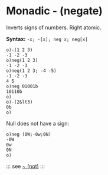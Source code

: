 # Monadic - (negate)

Inverts signs of numbers. Right atomic.

**Syntax:** ```-x; -[x]; neg x; neg[x]```

```o
o)-(1 2 3)
-1 -2 -3
o)neg(1 2 3)
-1 -2 -3
o)neg(1 2 3; -4 -5)
-1 -2 -3
4 5
o)neg 01001b
10110b
o)
o)-(2&lt3)
0b
o)
```

Null does not have a sign:

```o
o)neg (0W;-0w;0N)
-0W
0w
0N
o)
```

::: see
[~ (not)](/verbs/logical/not.md)
:::
